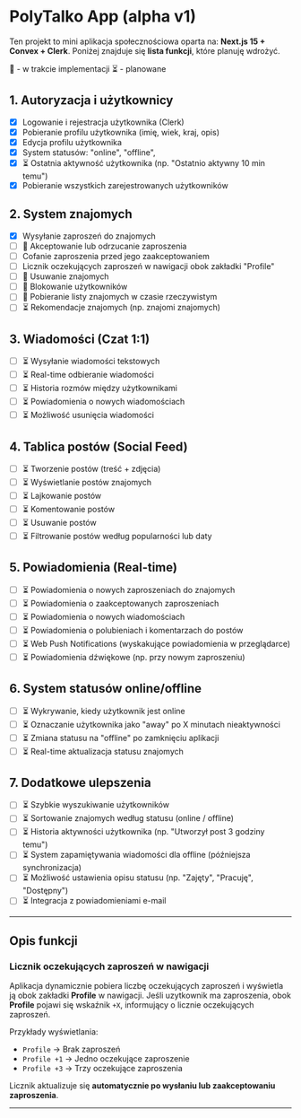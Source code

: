 # PolyTalko App (alpha v1)

Ten projekt to mini aplikacja społecznościowa oparta na: **Next.js 15 + Convex + Clerk**.
Poniżej znajduje się **lista funkcji**, które planuję wdrożyć.

🚧 - w trakcie implementacji
⏳ - planowane

## 1. Autoryzacja i użytkownicy

- [x] Logowanie i rejestracja użytkownika (Clerk)
- [x] Pobieranie profilu użytkownika (imię, wiek, kraj, opis)
- [x] Edycja profilu użytkownika
- [x] System statusów: "online", "offline",
- [x] ⏳ Ostatnia aktywność użytkownika (np. "Ostatnio aktywny 10 min temu")
- [x] Pobieranie wszystkich zarejestrowanych użytkowników

## 2. System znajomych

- [x] Wysyłanie zaproszeń do znajomych
- [ ] 🚧 Akceptowanie lub odrzucanie zaproszenia
- [ ] Cofanie zaproszenia przed jego zaakceptowaniem
- [ ] Licznik oczekujących zaproszeń w nawigacji obok zakładki "Profile"
- [ ] 🚧 Usuwanie znajomych
- [ ] 🚧 Blokowanie użytkowników
- [ ] 🚧 Pobieranie listy znajomych w czasie rzeczywistym
- [ ] ⏳ Rekomendacje znajomych (np. znajomi znajomych)

## 3. Wiadomości (Czat 1:1)

- [ ] ⏳ Wysyłanie wiadomości tekstowych
- [ ] ⏳ Real-time odbieranie wiadomości
- [ ] ⏳ Historia rozmów między użytkownikami
- [ ] ⏳ Powiadomienia o nowych wiadomościach
- [ ] ⏳ Możliwość usunięcia wiadomości

## 4. Tablica postów (Social Feed)

- [ ] ⏳ Tworzenie postów (treść + zdjęcia)
- [ ] ⏳ Wyświetlanie postów znajomych
- [ ] ⏳ Lajkowanie postów
- [ ] ⏳ Komentowanie postów
- [ ] ⏳ Usuwanie postów
- [ ] ⏳ Filtrowanie postów według popularności lub daty

## 5. Powiadomienia (Real-time)

- [ ] ⏳ Powiadomienia o nowych zaproszeniach do znajomych
- [ ] ⏳ Powiadomienia o zaakceptowanych zaproszeniach
- [ ] ⏳ Powiadomienia o nowych wiadomościach
- [ ] ⏳ Powiadomienia o polubieniach i komentarzach do postów
- [ ] ⏳ Web Push Notifications (wyskakujące powiadomienia w przeglądarce)
- [ ] ⏳ Powiadomienia dźwiękowe (np. przy nowym zaproszeniu)

## 6. System statusów online/offline

- [ ] ⏳ Wykrywanie, kiedy użytkownik jest online
- [ ] ⏳ Oznaczanie użytkownika jako "away" po X minutach nieaktywności
- [ ] ⏳ Zmiana statusu na "offline" po zamknięciu aplikacji
- [ ] ⏳ Real-time aktualizacja statusu znajomych

## 7. Dodatkowe ulepszenia

- [ ] ⏳ Szybkie wyszukiwanie użytkowników
- [ ] ⏳ Sortowanie znajomych według statusu (online / offline)
- [ ] ⏳ Historia aktywności użytkownika (np. "Utworzył post 3 godziny temu")
- [ ] ⏳ System zapamiętywania wiadomości dla offline (późniejsza synchronizacja)
- [ ] ⏳ Możliwość ustawienia opisu statusu (np. "Zajęty", "Pracuję", "Dostępny")
- [ ] ⏳ Integracja z powiadomieniami e-mail

---

## Opis funkcji

### **Licznik oczekujących zaproszeń w nawigacji**

Aplikacja dynamicznie pobiera liczbę oczekujących zaproszeń i wyświetla ją obok zakładki **Profile** w nawigacji. Jeśli uzytkownik ma zaproszenia, obok **Profile** pojawi się wskaźnik `+X`, informujący o licznie oczekujących zaproszeń.

Przykłady wyświetlania:

- `Profile` -> Brak zaproszeń
- `Profile +1` -> Jedno oczekujące zaproszenie
- `Profile +3` -> Trzy oczekujące zaproszenia

Licznik aktualizuje się **automatycznie po wysłaniu lub zaakceptowaniu zaproszenia**.

---
